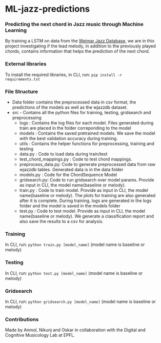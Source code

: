 # ML-jazz-predictions
### Predicting the next chord in Jazz music through Machine Learning
By training a LSTM on data from the [Weimar Jazz Database](https://jazzomat.hfm-weimar.de/dbformat/dboverview.html), we are in this project investigating if the lead melody, in addition to the previously played chords, contains information that helps the prediction of the next chord.


### External libraries
To install the required libraries, in CLI, run: `pip install -r requirements.txt`

### File Structure 
- Data folder contains the preprocessed data in csv format, the predictions of the models as well as the wjazzdb dataset.
- src - Contains all the python files for training, testing, gridsearch and preprocessing 
	- logs : Contains the log files for each model. Files generated during train are placed in the folder correponding to the model
	- models : Contains the saved pretrained models. We save the model with the best validation accuracy during training.
	- utils : Contains the helper functions for preprocessing, training and testing
	- data.py : Code to load data during train/test
	- test_chord_mappings.py : Code to test chord mappings.
	- preprocess_data.py: Code to generate preprocessed data from raw wjazzdb tables. Generated data is in the data folder
	- models.py : Code for the ChordSequence Model
	- gridsearch.py: Code to run gridsearch over model params. Provide as input in CLI, the model name(baseline or melody).
	- train.py : Code to train model. Provide as input in CLI, the model name(baseline or melody). The plots for training are also generated after it is complete. During training, logs are generated in the logs folder and the model is saved in the models folder
	- test.py : Code to test model. Provide as input in CLI, the model name(baseline or melody). We generate a classification report and also save the results to a csv for analysis.
	

### Training
In CLI, run: `python train.py [model_name]` \(model name is baseline or melody\)

### Testing
In CLI, run: `python test.py [model_name]` \(model name is baseline or melody\)

### Gridsearch
In CLI, run: `python gridsearch.py [model_name]` \(model name is baseline or melody\)

### Contributions
Made by Anmol, Nikunj and Oskar in collaboration with the Digital and Cognitive Musicology Lab at EPFL.